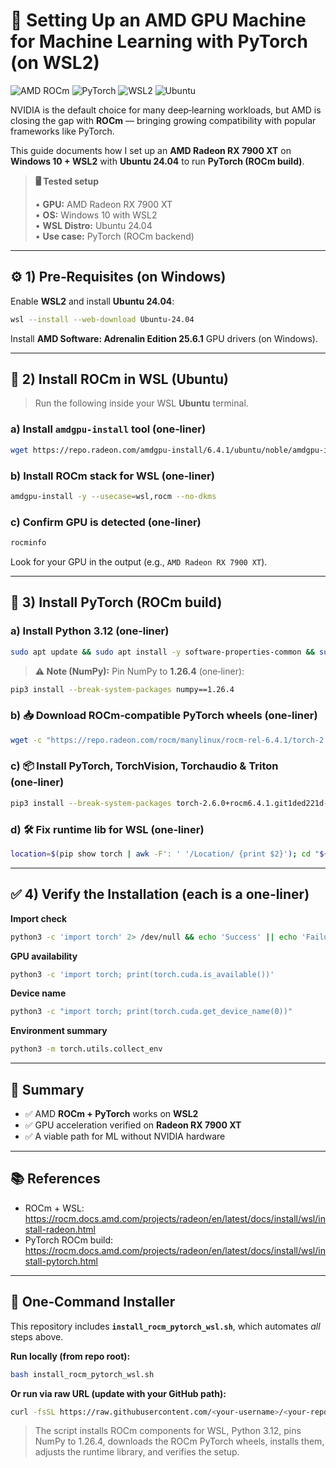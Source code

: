 # 🔧 Setting Up an AMD GPU Machine for Machine Learning with PyTorch (on WSL2)

![AMD ROCm](https://img.shields.io/badge/AMD-ROCm-red) ![PyTorch](https://img.shields.io/badge/PyTorch-2.6.0-orange) ![WSL2](https://img.shields.io/badge/WSL2-Windows%2010-blue) ![Ubuntu](https://img.shields.io/badge/Ubuntu-24.04-E95420)

NVIDIA is the default choice for many deep‑learning workloads, but AMD is closing the gap with **ROCm** — bringing growing compatibility with popular frameworks like PyTorch.

This guide documents how I set up an **AMD Radeon RX 7900 XT** on **Windows 10 + WSL2** with **Ubuntu 24.04** to run **PyTorch (ROCm build)**.

> **🖥️ Tested setup**
>
> • **GPU:** AMD Radeon RX 7900 XT  
> • **OS:** Windows 10 with WSL2  
> • **WSL Distro:** Ubuntu 24.04  
> • **Use case:** PyTorch (ROCm backend)

---

## ⚙️ 1) Pre‑Requisites (on Windows)

Enable **WSL2** and install **Ubuntu 24.04**:
```bash
wsl --install --web-download Ubuntu-24.04
```
Install **AMD Software: Adrenalin Edition 25.6.1** GPU drivers (on Windows).

---

## 🔧 2) Install ROCm in WSL (Ubuntu)

> Run the following inside your WSL **Ubuntu** terminal.

### a) Install `amdgpu-install` tool (one‑liner)
```bash
wget https://repo.radeon.com/amdgpu-install/6.4.1/ubuntu/noble/amdgpu-install_6.4.60401-1_all.deb && sudo apt install -y ./amdgpu-install_6.4.60401-1_all.deb
```

### b) Install ROCm stack for WSL (one‑liner)
```bash
amdgpu-install -y --usecase=wsl,rocm --no-dkms
```

### c) Confirm GPU is detected (one‑liner)
```bash
rocminfo
```
Look for your GPU in the output (e.g., `AMD Radeon RX 7900 XT`).

---

## 🧪 3) Install PyTorch (ROCm build)

### a) Install Python 3.12 (one‑liner)
```bash
sudo apt update && sudo apt install -y software-properties-common && sudo add-apt-repository -y ppa:deadsnakes/ppa && sudo apt update && sudo apt install -y python3.12 python3-pip
```

> **⚠️ Note (NumPy):** Pin NumPy to **1.26.4** (one‑liner):
```bash
pip3 install --break-system-packages numpy==1.26.4
```

### b) 📥 Download ROCm‑compatible PyTorch wheels (one‑liner)
```bash
wget -c "https://repo.radeon.com/rocm/manylinux/rocm-rel-6.4.1/torch-2.6.0%2Brocm6.4.1.git1ded221d-cp312-cp312-linux_x86_64.whl" "https://repo.radeon.com/rocm/manylinux/rocm-rel-6.4.1/torchvision-0.21.0%2Brocm6.4.1.git4040d51f-cp312-cp312-linux_x86_64.whl" "https://repo.radeon.com/rocm/manylinux/rocm-rel-6.4.1/torchaudio-2.6.0%2Brocm6.4.1.gitd8831425-cp312-cp312-linux_x86_64.whl" "https://repo.radeon.com/rocm/manylinux/rocm-rel-6.4.1/pytorch_triton_rocm-3.2.0%2Brocm6.4.1.git6da9e660-cp312-cp312-linux_x86_64.whl"
```

### c) 📦 Install PyTorch, TorchVision, Torchaudio & Triton (one‑liner)
```bash
pip3 install --break-system-packages torch-2.6.0+rocm6.4.1.git1ded221d-cp312-cp312-linux_x86_64.whl torchvision-0.21.0+rocm6.4.1.git4040d51f-cp312-cp312-linux_x86_64.whl torchaudio-2.6.0+rocm6.4.1.gitd8831425-cp312-cp312-linux_x86_64.whl pytorch_triton_rocm-3.2.0+rocm6.4.1.git6da9e660-cp312-cp312-linux_x86_64.whl
```

### d) 🛠️ Fix runtime lib for WSL (one‑liner)
```bash
location=$(pip show torch | awk -F': ' '/Location/ {print $2}'); cd "${location}/torch/lib/" && rm -f libhsa-runtime64.so*
```

---

## ✅ 4) Verify the Installation (each is a one‑liner)

**Import check**
```bash
python3 -c 'import torch' 2> /dev/null && echo 'Success' || echo 'Failure'
```

**GPU availability**
```bash
python3 -c 'import torch; print(torch.cuda.is_available())'
```

**Device name**
```bash
python3 -c "import torch; print(torch.cuda.get_device_name(0))"
```

**Environment summary**
```bash
python3 -m torch.utils.collect_env
```

---

## 🎯 Summary

- ✅ AMD **ROCm + PyTorch** works on **WSL2**  
- ✅ GPU acceleration verified on **Radeon RX 7900 XT**  
- ✅ A viable path for ML without NVIDIA hardware

---

## 📚 References

- ROCm + WSL: <https://rocm.docs.amd.com/projects/radeon/en/latest/docs/install/wsl/install-radeon.html>  
- PyTorch ROCm build: <https://rocm.docs.amd.com/projects/radeon/en/latest/docs/install/wsl/install-pytorch.html>

---

## 🚀 One‑Command Installer

This repository includes **`install_rocm_pytorch_wsl.sh`**, which automates *all* steps above.

**Run locally (from repo root):**
```bash
bash install_rocm_pytorch_wsl.sh
```

**Or run via raw URL (update with your GitHub path):**
```bash
curl -fsSL https://raw.githubusercontent.com/<your-username>/<your-repo>/main/install_rocm_pytorch_wsl.sh -o install.sh && bash install.sh
```

> The script installs ROCm components for WSL, Python 3.12, pins NumPy to 1.26.4, downloads the ROCm PyTorch wheels, installs them, adjusts the runtime library, and verifies the setup.
